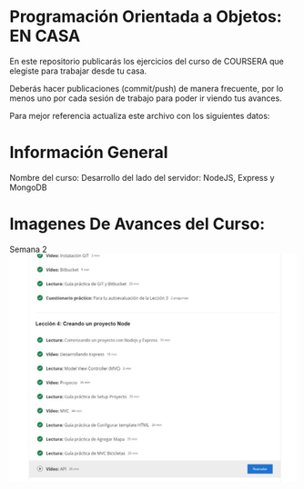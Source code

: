 # Programación Orientada a Objetos: EN CASA

En este repositorio publicarás los ejercicios del curso de COURSERA que elegiste para trabajar desde tu casa.

Deberás hacer publicaciones (commit/push) de manera frecuente, por lo menos uno por cada sesión de trabajo para poder ir viendo tus avances.

Para mejor referencia actualiza este archivo con los siguientes datos:

# Información General

Nombre del curso: Desarrollo del lado del servidor: NodeJS, Express y MongoDB

# Imagenes De Avances del Curso:

Semana 2
<img src="images/semana2.jpg">
